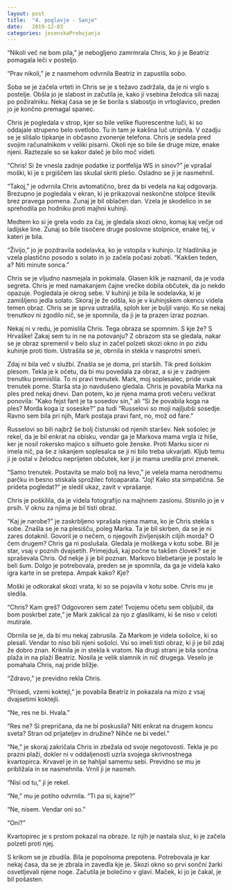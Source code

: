 ```yaml
---
layout: post
title:  "4. poglavje - Sanje"
date:   2019-12-03
categories: jesenskaPrebujanja
---
```

“Nikoli več ne bom pila,” je nebogljeno zamrmrala Chris, ko ji je Beatriz pomagala leči v posteljo.

“Prav nikoli,” je z nasmehom odvrnila Beatriz in zapustila sobo.

Soba se je začela vrteti in Chris se je s težavo zadržala, da je ni vrglo s postelje. Obšla jo je slabost in začutila je, kako ji vsebina želodca sili nazaj po požiralniku. Nekaj časa se je še borila s slabostjo in vrtoglavico, preden jo je končno premagal spanec.

Chris je pogledala v strop, kjer so bile velike fluorescentne luči, ki so oddajale strupeno belo svetlobo. Tu in tam je kakšna luč utripnila. V ozadju se je slišalo tipkanje in občasno zvonenje telefona. Chris je sedela pred svojim računalnikom v veliki pisarni. Okoli nje so bile še druge mize, enake njeni. Raztezale so se kakor daleč je bilo moč videti.

“Chris! Si že vnesla zadnje podatke iz portfelija WS in sinov?” je vprašal moški, ki je s prgiščem las skušal skriti plešo. Osladno se ji je nasmehnil.

“Takoj,” je odvrnila Chris avtomatično, brez da bi vedela na kaj odgovarja. Brezupno je pogledala v ekran, ki je prikazoval neskončne stolpce številk brez pravega pomena. Zunaj je bil oblačen dan. Vzela je skodelico in se sprehodila po hodniku proti majhni kuhinji. 

Medtem ko si je grela vodo za čaj, je gledala skozi okno, komaj kaj večje od ladijske line. Zunaj so bile tisočere druge poslovne stolpnice, enake tej, v kateri je bila.

“Živijo,” jo je pozdravila sodelavka, ko je vstopila v kuhinjo. Iz hladilnika je vzela plastično posodo s solato in jo začela počasi zobati. “Kakšen teden, a? Niti minute sonca.”

Chris se je vljudno nasmejala in pokimala. Glasen klik je naznanil, da je voda segreta. Chris je med namakanjem čajne vrečke dobila občutek, da jo nekdo opazuje. Pogledala je okrog sebe. V kuhinji je bila le sodelavka, ki je zamišljeno jedla solato. Skoraj je že odšla, ko je v kuhinjskem okencu videla temen obraz. Chris se je sprva ustrašila, sploh ker je buljil vanjo. Ko se nekaj trenutkov ni zgodilo nič, se je spomnila, da ji je ta prazen izraz poznan.

Nekaj ni v redu, je pomislila Chris. Tega obraza se spomnim. S kje že? S Hrvaške! Zakaj sem tu in ne na potovanju? Z obrazom sta se gledala, nakar se je obraz spremenil v belo sluz in začel polzeti skozi okno in po zidu kuhinje proti tlom. Ustrašila se je, obrnila in stekla v nasprotni smeri.

Zdaj ni bila več v službi. Znašla se je doma, pri starših. Tik pred šolskim plesom. Tekla je k očetu, da bi mu povedala za obraz, a si je v zadnjem trenutku premislila. To ni pravi trenutek. Mark, moj soplesalec, pride vsak trenutek pome. Starša sta jo navdušeno gledala. Chris je povabila Marka na ples pred nekaj dnevi. Dan potem, ko je njena mama proti večeru večkrat ponovila: “Kako fejst fant je ta sosedov sin,” ali “Si že povabila koga na ples? Morda koga iz soseske?” pa tudi “Russelovi so moji najljubši sosedje. Ravno sem bila pri njih, Mark postaja pravi fant, no, mož od fare.”

Russelovi so bili najbrž še bolj čistunski od njenih staršev. Nek sošolec je rekel, da je bil enkrat na obisku, vendar ga je Markova mama vrgla iz hiše, ker je nosil rokersko majico s silhueto gole ženske. Proti Marku sicer ni imela nič, pa še z iskanjem soplesalca se ji ni bilo treba ukvarjati. Kljub temu ji je ostal v želodcu neprijeten občutek, ker ji je mama uredila prvi zmenek.

“Samo trenutek. Postavita se malo bolj na levo,” je velela mama nerodnemu parčku in besno stiskala sprožilec fotoaparata. “Joj! Kako sta simpatična. Se prideta pogledat?” je sledil ukaz, zavit v vprašanje. 

Chris je poškilila, da je videla fotografijo na majhnem zaslonu. Stisnilo jo je v prsih. V oknu za njima je bil tisti obraz.

“Kaj je narobe?” je zaskrbljeno vprašala njena mama, ko je Chris stekla s sobe. Znašla se je na plesišču, poleg Marka. Ta je bil skrben, da se je ni zares dotaknil. Govoril je o nečem, o njegovih življenjskih ciljih morda? O čem drugem? Chris ga ni poslušala. Gledala je moškega v kotu sobe. Bil je star, vsaj v poznih dvajsetih. Primejduš, kaj počne tu takšen človek? se je spraševala Chris. Od nekje ji je bil poznan. Markovo blebetanje je postalo le beli šum. Dolgo je potrebovala, preden se je spomnila, da ga je videla kako igra karte in se pretepa. Ampak kako? Kje?

Moški je odkorakal skozi vrata, ki so se pojavila v kotu sobe. Chris mu je sledila.

“Chris? Kam greš? Odgovoren sem zate! Tvojemu očetu sem obljubil, da bom poskrbel zate,” je Mark zaklical za njo z glasilkami, ki še niso v celoti mutirale.

Obrnila se je, da bi mu nekaj zabrusila. Za Markom je videla sošolce, ki so plesali. Vendar to niso bili njeni sošolci. Vsi so imeli tisti obraz, ki ji je bil zdaj že dobro znan. Kriknila je in stekla k vratom. Na drugi strani je bila sončna plaža in na plaži Beatriz. Nosila je velik slamnik in nič drugega. Veselo je pomahala Chris, naj pride bližje.

“Zdravo,” je previdno rekla Chris.

“Prisedi, vzemi koktejl,” je povabila Beatriz in pokazala na mizo z vsaj dvajsetimi koktejli.

“Ne, res ne bi. Hvala.”

“Res ne? Si prepričana, da ne bi poskusila? Niti enkrat na drugem koncu sveta? Stran od prijateljev in družine? Nihče ne bi vedel.”

“Ne,” je skoraj zakričala Chris in zbežala od svoje negotovosti. Tekla je po prazni plaži, dokler ni v oddaljenosti uzrla svojega skrivnostnega kvartopirca. Krvavel je in se hahljal samemu sebi. Previdno se mu je približala in se nasmehnila. Vrnil ji je nasmeh.

“Nisi od tu,” ji je rekel.

“Ne,” mu je potiho odvrnila. “Ti pa si, kajne?”

“Ne, nisem. Vendar oni so.”

“Oni?”

Kvartopirec je s prstom pokazal na obraze. Iz njih je nastala sluz, ki je začela polzeti proti njej. 

S krikom se je zbudila. Bila je popolnoma prepotena. Potrebovala je kar nekaj časa, da se je zbrala in zavedla kje je. Skozi okno so prvi sončni žarki osvetljevali njene noge. Začutila je bolečino v glavi. Maček, ki jo je čakal, je bil pošasten.